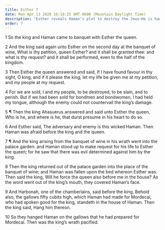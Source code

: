```yaml
---
title: Esther 7
date: Mon Apr 13 2020 16:18:25 GMT-0600 (Mountain Daylight Time)
description: "Esther reveals Haman’s plot to destroy the Jews—He is hanged on his own gallows."
order: 7
---
```


1 So the king and Haman came to banquet with Esther the queen.

2 And the king said again unto Esther on the second day at the banquet of wine, What is thy petition, queen Esther? and it shall be granted thee: and what is thy request? and it shall be performed, even to the half of the kingdom.

3 Then Esther the queen answered and said, If I have found favour in thy sight, O king, and if it please the king, let my life be given me at my petition, and my people at my request.

4 For we are sold, I and my people, to be destroyed, to be slain, and to perish. But if we had been sold for bondmen and bondwomen, I had held my tongue, although the enemy could not countervail the king’s damage.

5 ¶ Then the king Ahasuerus answered and said unto Esther the queen, Who is he, and where is he, that durst presume in his heart to do so.

6 And Esther said, The adversary and enemy is this wicked Haman. Then Haman was afraid before the king and the queen.

7 ¶ And the king arising from the banquet of wine in his wrath went into the palace garden: and Haman stood up to make request for his life to Esther the queen; for he saw that there was evil determined against him by the king.

8 Then the king returned out of the palace garden into the place of the banquet of wine; and Haman was fallen upon the bed whereon Esther was. Then said the king, Will he force the queen also before me in the house? As the word went out of the king’s mouth, they covered Haman’s face.

9 And Harbonah, one of the chamberlains, said before the king, Behold also, the gallows fifty cubits high, which Haman had made for Mordecai, who had spoken good for the king, standeth in the house of Haman. Then the king said, Hang him thereon.

10 So they hanged Haman on the gallows that he had prepared for Mordecai. Then was the king’s wrath pacified.
